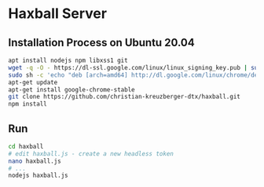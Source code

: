 # Haxball Server

## Installation Process on Ubuntu 20.04

```bash
apt install nodejs npm libxss1 git
wget -q -O - https://dl-ssl.google.com/linux/linux_signing_key.pub | sudo apt-key add -
sudo sh -c 'echo "deb [arch=amd64] http://dl.google.com/linux/chrome/deb/ stable main" >> /etc/apt/sources.list.d/google.list'
apt-get update
apt-get install google-chrome-stable 
git clone https://github.com/christian-kreuzberger-dtx/haxball.git
npm install
```

## Run

```bash
cd haxball
# edit haxball.js - create a new headless token
nano haxball.js
# ...
nodejs haxball.js
```

